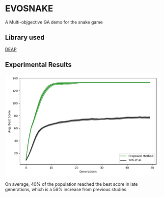 # EVOSNAKE
A Multi-objgective GA demo for the snake game

## Library used

[DEAP](https://github.com/DEAP/deap)


## Experimental Results

![alt text](https://github.com/hiroto-takatoshi/evosnake/blob/master/Figure_1.png)

On average, 40% of the population reached the best score in late generations, which is a 56% increase from previous studies.

